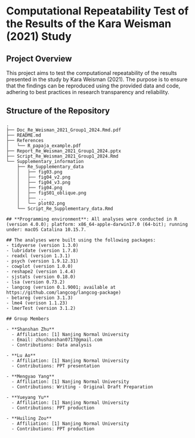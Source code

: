 # Computational Repeatability Test of the Results of the Kara Weisman (2021) Study

## Project Overview

This project aims to test the computational repeatability of the results presented in the study by Kara Weisman (2021). The purpose is to ensure that the findings can be reproduced using the provided data and code, adhering to best practices in research transparency and reliability.
      
## Structure of the Repository

```plaintext
.
├── Doc_Re_Weisman_2021_Group1_2024.Rmd.pdf
├── README.md
├── References
│   └── R_papaja_example.pdf
├── Report_Re_Weisman_2021_Group1_2024.pptx
├── Script_Re_Weisman_2021_Group1_2024.Rmd
└── Supplementary_information
    ├── Re_Supplementary_data
    │   ├── fig03.png
    │   ├── fig04_v2.png
    │   ├── fig04_v3.png
    │   ├── fig04.png
    │   ├── figS01_oblique.png
    │   ├── ...
    │   └── plot02.png
    └── Script_Re_Supplementary_data.Rmd

## **Programming environment**: All analyses were conducted in R (version 4.0.0); platform: x86_64-apple-darwin17.0 (64-bit); running under: macOS Catalina 10.15.7.

## The analyses were built using the following packages:
- tidyverse (version 1.3.0) 
- lubridate (version 1.7.8)
- readxl (version 1.3.1)
- psych (version 1.9.12.31)
- cowplot (version 1.0.0)
- reshape2 (version 1.4.4)
- sjstats (version 0.18.0)
- lsa (version 0.73.2)
- langcog (version 0.1.9001; available at https://github.com/langcog/langcog-package)
- betareg (version 3.1.3)
- lme4 (verison 1.1.23)
- lmerTest (version 3.1.2)

## Group Members

- **Shanshan Zhu**
  - Affiliation: [1] Nanjing Normal University
  - Email: zhushanshan0717@gmail.com
  - Contributions: Data analysis
  
- **Lu Ao**
  - Affiliation: [1] Nanjing Normal University
  - Contributions: PPT presentation
  
- **Mengyao Yang**
  - Affiliation: [1] Nanjing Normal University
  - Contributions: Writing - Original Draft Preparation
  
- **Yueyang Yu**
  - Affiliation: [1] Nanjing Normal University
  - Contributions: PPT production
  
- **Huiling Zou**
  - Affiliation: [1] Nanjing Normal University
  - Contributions: PPT production